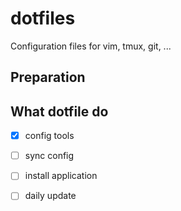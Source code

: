 # dotfiles

Configuration files for vim, tmux, git, ...

## Preparation

## What dotfile do

- [x] config tools
- [ ] sync config
- [ ] install application
- [ ] daily update

